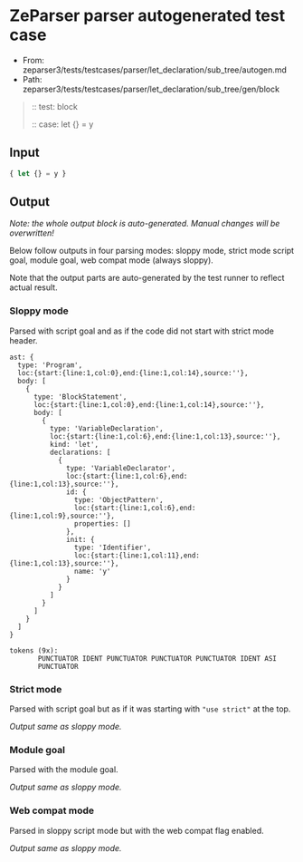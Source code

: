 # ZeParser parser autogenerated test case

- From: zeparser3/tests/testcases/parser/let_declaration/sub_tree/autogen.md
- Path: zeparser3/tests/testcases/parser/let_declaration/sub_tree/gen/block

> :: test: block
>
> :: case: let {} = y

## Input


`````js
{ let {} = y }
`````

## Output

_Note: the whole output block is auto-generated. Manual changes will be overwritten!_

Below follow outputs in four parsing modes: sloppy mode, strict mode script goal, module goal, web compat mode (always sloppy).

Note that the output parts are auto-generated by the test runner to reflect actual result.

### Sloppy mode

Parsed with script goal and as if the code did not start with strict mode header.

`````
ast: {
  type: 'Program',
  loc:{start:{line:1,col:0},end:{line:1,col:14},source:''},
  body: [
    {
      type: 'BlockStatement',
      loc:{start:{line:1,col:0},end:{line:1,col:14},source:''},
      body: [
        {
          type: 'VariableDeclaration',
          loc:{start:{line:1,col:6},end:{line:1,col:13},source:''},
          kind: 'let',
          declarations: [
            {
              type: 'VariableDeclarator',
              loc:{start:{line:1,col:6},end:{line:1,col:13},source:''},
              id: {
                type: 'ObjectPattern',
                loc:{start:{line:1,col:6},end:{line:1,col:9},source:''},
                properties: []
              },
              init: {
                type: 'Identifier',
                loc:{start:{line:1,col:11},end:{line:1,col:13},source:''},
                name: 'y'
              }
            }
          ]
        }
      ]
    }
  ]
}

tokens (9x):
       PUNCTUATOR IDENT PUNCTUATOR PUNCTUATOR PUNCTUATOR IDENT ASI
       PUNCTUATOR
`````

### Strict mode

Parsed with script goal but as if it was starting with `"use strict"` at the top.

_Output same as sloppy mode._

### Module goal

Parsed with the module goal.

_Output same as sloppy mode._

### Web compat mode

Parsed in sloppy script mode but with the web compat flag enabled.

_Output same as sloppy mode._
